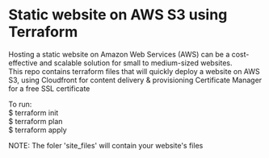 # Static website on AWS S3 using Terraform   
Hosting a static website on Amazon Web Services (AWS) can be a cost-effective and scalable solution for small to medium-sized websites.   
This repo contains terraform files that will quickly deploy a website on AWS S3, using Cloudfront for content delivery & provisioning
Certificate Manager for a free SSL certificate  

To run:  
$ terraform init  
$ terraform plan  
$ terraform apply  

NOTE: The foler 'site_files' will contain your website's files  

